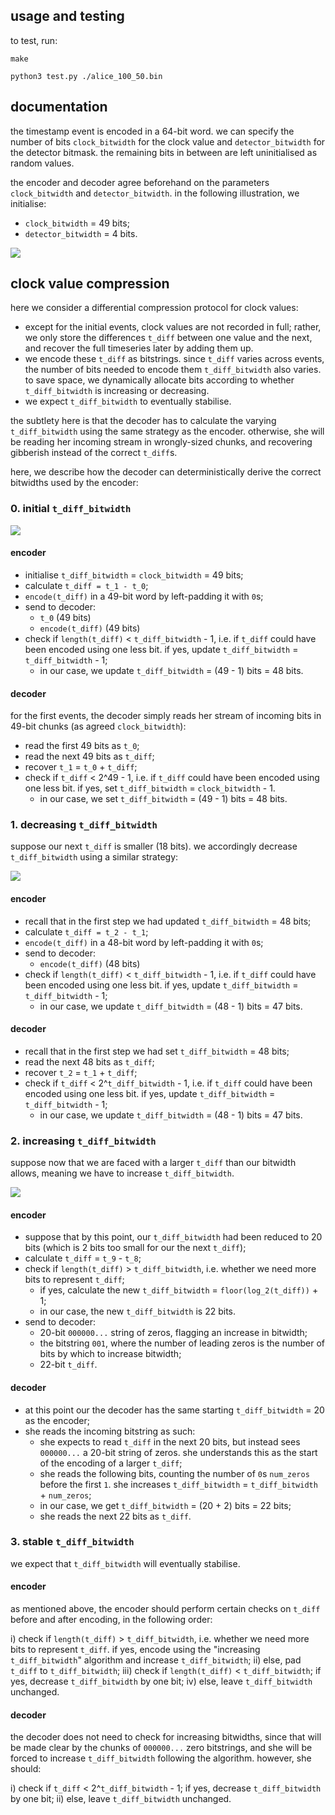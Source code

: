 ## usage and testing

to test, run:

`make`

`python3 test.py ./alice_100_50.bin `

## documentation

the timestamp event is encoded in a 64-bit word. we can specify the number of bits `clock_bitwidth` for the clock value and `detector_bitwidth` for the detector bitmask. the remaining bits in between are left uninitialised as random values.

the encoder and decoder agree beforehand on the parameters `clock_bitwidth` and `detector_bitwidth`. in the following illustration, we initialise:
- `clock_bitwidth` = 49 bits;
- `detector_bitwidth` = 4 bits.

![](https://i.imgur.com/J7v4AT6.png)

## clock value compression
here we consider a differential compression protocol for clock values:

- except for the initial events, clock values are not recorded in full; rather, we only store the differences `t_diff` between one value and the next, and recover the full timeseries later by adding them up. 
- we encode these `t_diff` as bitstrings. since `t_diff` varies across events, the number of bits needed to encode them `t_diff_bitwidth` also varies. to save space, we dynamically allocate bits according to whether `t_diff_bitwidth` is increasing or decreasing. 
- we expect `t_diff_bitwidth` to eventually stabilise.

the subtlety here is that the decoder has to calculate the varying `t_diff_bitwidth` using the same strategy as the encoder. otherwise, she will be reading her incoming stream in wrongly-sized chunks, and recovering gibberish instead of the correct `t_diff`s.

here, we describe how the decoder can deterministically derive the correct bitwidths used by the encoder:

### 0. initial `t_diff_bitwidth`

![](https://i.imgur.com/VHaiwnZ.png)

#### encoder
- initialise `t_diff_bitwidth` = `clock_bitwidth` = 49 bits;
- calculate `t_diff = t_1 - t_0`;
- `encode(t_diff)` in a 49-bit word by left-padding it with `0`s;
- send to decoder: 
    - `t_0` (49 bits)
    - `encode(t_diff)` (49 bits)
- check if `length(t_diff)` < `t_diff_bitwidth` - 1, i.e. if `t_diff` could have been encoded using one less bit. if yes, update `t_diff_bitwidth` = `t_diff_bitwidth` - 1;
    -  in our case, we update `t_diff_bitwidth` = (49 - 1) bits = 48 bits.

#### decoder
for the first events, the decoder simply reads her stream of incoming bits in 49-bit chunks (as agreed `clock_bitwidth`):
- read the first 49 bits as `t_0`;
- read the next 49 bits as `t_diff`;
- recover `t_1` = `t_0` + `t_diff`;
- check if `t_diff` < 2^49 - 1, i.e. if `t_diff` could have been encoded using one less bit. if yes, set `t_diff_bitwidth` = `clock_bitwidth` - 1.
    -  in our case, we set `t_diff_bitwidth` = (49 - 1) bits = 48 bits.

### 1. decreasing `t_diff_bitwidth`

suppose our next `t_diff` is smaller (18 bits). we accordingly decrease `t_diff_bitwidth` using a similar strategy:

![](https://i.imgur.com/f6zxXMk.png)

#### encoder
- recall that in the first step we had updated `t_diff_bitwidth` = 48 bits;
- calculate `t_diff = t_2 - t_1`;
- `encode(t_diff)` in a 48-bit word by left-padding it with `0`s;
- send to decoder: 
    - `encode(t_diff)` (48 bits)
- check if `length(t_diff)` < `t_diff_bitwidth` - 1, i.e. if `t_diff` could have been encoded using one less bit. if yes, update `t_diff_bitwidth` = `t_diff_bitwidth` - 1;
    -  in our case, we update `t_diff_bitwidth` = (48 - 1) bits = 47 bits.

#### decoder
- recall that in the first step we had set `t_diff_bitwidth` = 48 bits;
- read the next 48 bits as `t_diff`;
- recover `t_2` = `t_1` + `t_diff`;
- check if `t_diff` < 2^`t_diff_bitwidth` - 1, i.e. if `t_diff` could have been encoded using one less bit. if yes, update `t_diff_bitwidth` = `t_diff_bitwidth` - 1;
    -  in our case, we update `t_diff_bitwidth` = (48 - 1) bits = 47 bits.

### 2. increasing `t_diff_bitwidth`
suppose now that we are faced with a larger `t_diff` than our bitwidth allows, meaning we have to increase `t_diff_bitwidth`.

![](https://i.imgur.com/etCPR9X.png)

#### encoder
- suppose that by this point, our `t_diff_bitwidth` had been reduced to 20 bits (which is 2 bits too small for our the next `t_diff`);
- calculate `t_diff` = `t_9` - `t_8`;
- check if `length(t_diff)` > `t_diff_bitwidth`, i.e. whether we need more bits to represent `t_diff`;
	- if yes, calculate the new `t_diff_bitwidth` = `floor(log_2(t_diff))` + 1;
	- in our case, the new `t_diff_bitwidth` is 22 bits.
- send to decoder:
    - 20-bit `000000...` string of zeros, flagging an increase in bitwidth;
	- the bitstring `001`, where the number of leading zeros is the number of bits by which to increase bitwidth;
    - 22-bit `t_diff`.

#### decoder
- at this point our the decoder has the same starting `t_diff_bitwidth` = 20 as the encoder;
- she reads the incoming bitstring as such:
	- she expects to read `t_diff` in the next 20 bits, but instead sees `000000...` a 20-bit string of zeros. she understands this as the start of the encoding of a larger `t_diff`;
	- she reads the following bits, counting the number of `0`s `num_zeros` before the first `1`. she increases `t_diff_bitwidth` = `t_diff_bitwidth` + `num_zeros`;
	- in our case, we get `t_diff_bitwidth` = (20 + 2) bits = 22 bits;
	- she reads the next 22 bits as `t_diff`.
	
### 3. stable `t_diff_bitwidth`

we expect that `t_diff_bitwidth` will eventually stabilise.

#### encoder
as mentioned above, the encoder should perform certain checks on `t_diff` before and after encoding, in the following order:

i) check if `length(t_diff)` > `t_diff_bitwidth`, i.e. whether we need more bits to represent `t_diff`. if yes, encode using the "increasing `t_diff_bitwidth`" algorithm and increase `t_diff_bitwidth`;
ii) else, pad `t_diff` to `t_diff_bitwidth`;
iii) check if `length(t_diff)` < `t_diff_bitwidth`; if yes, decrease `t_diff_bitwidth` by one bit;
iv) else, leave `t_diff_bitwidth` unchanged.

#### decoder
the decoder does not need to check for increasing bitwidths, since that will be made clear by the chunks of `000000...` zero bitstrings, and she will be forced to increase `t_diff_bitwidth` following the algorithm. however, she should:

i) check if `t_diff` < 2^`t_diff_bitwidth` - 1; if yes, decrease `t_diff_bitwidth` by one bit;
ii) else, leave `t_diff_bitwidth` unchanged.